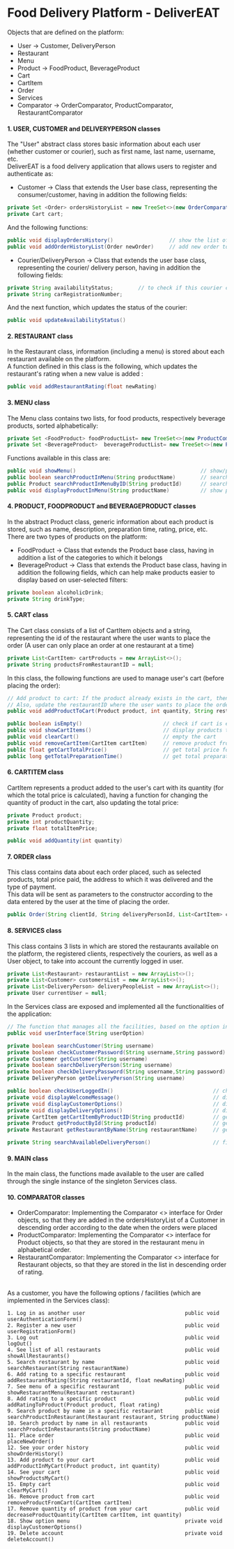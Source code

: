 # Food Delivery Platform - DeliverEAT

Objects that are defined on the platform:
- User -> Customer, DeliveryPerson
- Restaurant
- Menu
- Product -> FoodProduct, BeverageProduct
- Cart
- CartItem
- Order
- Services
- Comparator -> OrderComparator, ProductComparator, RestaurantComparator


#### 1. USER, CUSTOMER and DELIVERYPERSON classes ####
The "User" abstract class stores basic information about each user (whether customer or courier), such as first name, last name, username, etc.\
DeliverEAT is a food delivery application that allows users to register and authenticate as:
- Customer -> Class that extends the User base class, representing the consumer/customer, having in addition the following fields:
```java
private Set <Order> ordersHistoryList = new TreeSet<>(new OrderComparator());
private Cart cart;
```
And the following functions:
```java
public void displayOrdersHistory()                  // show the list of all placed orders so far
public void addOrderHistoryList(Order newOrder)     // add new order to the list of placed orders
```

- Courier/DeliveryPerson -> Class that extends the user base class, representing the courier/ delivery person, having in addition the following fields:
```java
private String availabilityStatus;        // to check if this courier can take a new order or is in delivery
private String carRegistrationNumber;    
```
And the next function, which updates the status of the courier:
```java
public void updateAvailabilityStatus()
```


#### 2. RESTAURANT class ####
In the Restaurant class, information (including a menu) is stored about each restaurant available on the platform.\
A function defined in this class is the following, which updates the restaurant's rating when a new value is added :
```java
public void addRestaurantRating(float newRating)
```

#### 3. MENU class ####
The Menu class contains two lists, for food products, respectively beverage products, sorted alphabetically:
```java
private Set <FoodProduct> foodProductList= new TreeSet<>(new ProductComparator());
private Set <BeverageProduct>  beverageProductList= new TreeSet<>(new ProductComparator());
```
Functions available in this class are:
```java
public void showMenu()                                        // show/print/display the menu
public boolean searchProductInMenu(String productName)        // search a product in the menu by name
public Product searchProductInMenuByID(String productId)      // search a product in the menu by ID
public void displayProductInMenu(String productName)          // show product in the menu by name
```

#### 4. PRODUCT, FOODPRODUCT and BEVERAGEPRODUCT classes ####
In the abstract Product class, generic information about each product is stored, such as name, description, preparation time, rating, price, etc.\
There are two types of products on the platform:
- FoodProduct -> Class that extends the Product base class, having in addition a list of the categories to which it belongs
- BeverageProduct -> Class that extends the Product base class, having in addition the following fields, which can help make products easier to display based on user-selected filters:
```java
private boolean alcoholicDrink;
private String drinkType;
````



#### 5. CART class ####
The Cart class consists of a list of CartItem objects and a string, representing the id of the restaurant where the user wants to place the order (A user can only place an order at one restaurant at a time)
```java
private List<CartItem> cartProducts = new ArrayList<>();
private String productsFromRestaurantID = null;
```
In this class, the following functions are used to manage user's cart (before placing the order):
```java
// Add product to cart: If the product already exists in the cart, then only increase the quantity with the given number
// Also, update the restaurantID where the user wants to place the order
public void addProductToCart(Product product, int quantity, String restaurantId)

public boolean isEmpty()                          // check if cart is empty
public void showCartItems()                       // display products that are in the cart
public void clearCart()                           // empty the cart
public void removeCartItem(CartItem cartItem)     // remove product from cart
public float getCartTotalPrice()                  // get total price for the items in the cart
public long getTotalPreparationTime()             // get total preparation time for cart items (quantity does not matter)
```

#### 6. CARTITEM class ####
CartItem represents a product added to the user's cart with its quantity (for which the total price is calculated), having a function for changing the quantity of product in the cart, also updating the total price:
```java
private Product product;
private int productQuantity;
private float totalItemPrice;

public void addQuantity(int quantity)
```

 
#### 7. ORDER class ####
This class contains data about each order placed, such as selected products, total price paid, the address to which it was delivered and the type of payment.\
This data will be sent as parameters to the constructor according to the data entered by the user at the time of placing the order.
```java
public Order(String clientId, String deliveryPersonId, List<CartItem> cartProducts, Float totalPrice, String payment, String deliveryAddress, float preparationTime) 
```

#### 8. SERVICES class ####
This class contains 3 lists in which are stored the restaurants available on the platform, the registered clients, respectively the couriers, as well as a User object, to take into account the currently logged in user.
```java
private List<Restaurant> restaurantList = new ArrayList<>();
private List<Customer> customersList = new ArrayList<>();
private List<DeliveryPerson> deliveryPeopleList = new ArrayList<>();
private User currentUser = null;                                        // currentUser == null <-> there is no user logged in
```
In the Services class are exposed and implemented all the functionalities of the application:
```java
// The function that manages all the facilities, based on the option introduced by the user, together with other auxiliary functions, such as:
public void userInterface(String userOption)

private boolean searchCustomer(String username)                              // search customer in the list by username
private boolean checkCustomerPassword(String username,String password)       // check the correct password entered for the given customer
private Customer getCustomer(String username)                                // get the customer with the given username
private boolean searchDeliveryPerson(String username)                        // search delivery person in the list by username
private boolean checkDeliveryPassword(String username,String password)       // check the correct password entered for the given delivery person  
private DeliveryPerson getDeliveryPerson(String username)                    // get the delivery person with the given username

public boolean checkUserLoggedIn()                                // check if any user is logged in
private void displayWelcomeMessage()                              // display a message that the user receives the first time he enters the application
private void displayCustomerOptions()                             // display application functionalities for a customer
private void displayDeliveryOptions()                             // display application functionalities for a delivery person
private CartItem getCartItemByProductID(String productId)         // get the product with the given ID from the logged-in user's cart
private Product getProductById(String productId)                  // get the product with the given ID from all restaurants
private Restaurant getRestaurantByName(String restaurantName)     // get restaurant by name

private String searchAvailableDeliveryPerson()                    // find available delivery person
```



#### 9. MAIN class ####
In the main class, the functions made available to the user are called through the single instance of the singleton Services class.

#### 10. COMPARATOR classes ####
- OrderComparator: Implementing the Comparator <> interface for Order objects, so that they are added in the ordersHistoryList of a Customer in descending order according to the date when the orders were placed
- ProductComparator: Implementing the Comparator <> interface for Product objects, so that they are stored in the restaurant menu in alphabetical order.
- RestaurantComparator: Implementing the Comparator <> interface for Restaurant objects, so that they are stored in the list in descending order of rating.


\
As a customer, you have the following options / facilities (which are implemented in the Services class):
```
1. Log in as another user                                public void userAuthenticationForm()                 
2. Register a new user                                   public void userRegistrationForm()
3. Log out                                               public void logOut()
4. See list of all restaurants                           public void showAllRestaurants()
5. Search restaurant by name                             public void searchRestaurant(String restaurantName)
6. Add rating to a specific restaurant                   public void addRestaurantRating(String restaurantId, float newRating)
7. See menu of a specific restaurant                     public void showRestaurantMenu(Restaurant restaurant)
8. Add rating to a specific product                      public void addRatingToProduct(Product product, float rating)
9. Search product by name in a specific restaurant       public void searchProductInRestaurant(Restaurant restaurant, String productName)
10. Search product by name in all restaurants            public void searchProductInRestaurants(String productName)
11. Place order                                          public void placeNewOrder()
12. See your order history                               public void showOrderHistory()
13. Add product to your cart                             public void addProductInMyCart(Product product, int quantity)
14. See your cart                                        public void showProductsMyCart()
15. Empty cart                                           public void clearMyCart()
16. Remove product from cart                             public void removeProductFromCart(CartItem cartItem)
17. Remove quantity of product from your cart            public void decreaseProductQuantity(CartItem cartItem, int quantity)
18. Show option menu                                     private void displayCustomerOptions()
19. Delete account                                       private void deleteAccount()
```
